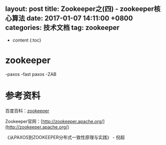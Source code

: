 layout:			post
title:			Zookeeper之(四) - zookeeper核心算法
date:			2017-01-07 14:11:00 +0800
categories:		技术文档
tag:			zookeeper
---

* content
{:toc}


zookeeper
=======================================

-paxos 
-fast paxos 
-ZAB 


参考资料
=======================================

百度百科：[zookeeper](http://baike.baidu.com/link?url=OB8b21xw3UldXVI0ghTO_cpEEw0BbjDlVtUJb4BoVpuCh7t6VmDP2MCxxt36KI4TK2ZzJ3a0oxkIrK5ozovm6h6F6UqDvu5CN7wanmGc-5W)

Zookeeper官网：[http://zookeeper.apache.org/](http://zookeeper.apache.org/)

《从PAXOS到ZOOKEEPER分布式一致性原理与实践》 - 倪超
